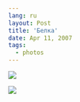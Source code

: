 ```yaml
---
lang: ru
layout: Post
title: 'Белка'
date: Apr 11, 2007
tags:
  - photos
---
```


![](/images/blog/Sapegin-Artem-20D-2007-04-08-293-9303.jpg)

<!--more-->

![](/images/blog/Sapegin-Artem-20D-2007-04-08-293-9314.jpg)
